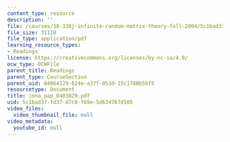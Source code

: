 ```yaml
---
content_type: resource
description: ''
file: /courses/18-338j-infinite-random-matrix-theory-fall-2004/5c1bad37fd37d7c8f69e5d634767d105_iona_pap_0403029.pdf
file_size: 31110
file_type: application/pdf
learning_resource_types:
- Readings
license: https://creativecommons.org/licenses/by-nc-sa/4.0/
ocw_type: OCWFile
parent_title: Readings
parent_type: CourseSection
parent_uid: 04064129-824e-a37f-053d-15c1788b5bf5
resourcetype: Document
title: iona_pap_0403029.pdf
uid: 5c1bad37-fd37-d7c8-f69e-5d634767d105
video_files:
  video_thumbnail_file: null
video_metadata:
  youtube_id: null
---
```

